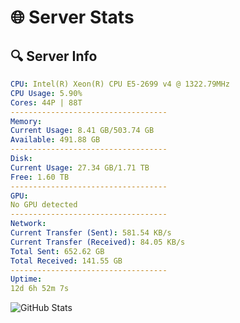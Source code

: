 # 🌐 Server Stats
## 🔍 Server Info
```yaml
CPU: Intel(R) Xeon(R) CPU E5-2699 v4 @ 1322.79MHz
CPU Usage: 5.90%
Cores: 44P | 88T
-----------------------------------
Memory:
Current Usage: 8.41 GB/503.74 GB
Available: 491.88 GB
-----------------------------------
Disk:
Current Usage: 27.34 GB/1.71 TB
Free: 1.60 TB
-----------------------------------
GPU:
No GPU detected
-----------------------------------
Network:
Current Transfer (Sent): 581.54 KB/s
Current Transfer (Received): 84.05 KB/s
Total Sent: 652.62 GB
Total Received: 141.55 GB
-----------------------------------
Uptime:
12d 6h 52m 7s
```
![GitHub Stats](https://img.shields.io/badge/Updated-2025-05-02_00:00:55-blue)